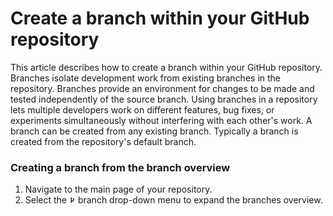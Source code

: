 # Create a branch within your GitHub repository

This article describes how to create a branch within your GitHub repository. Branches isolate development work from existing branches in the repository. Branches provide an environment for changes to be made and tested independently of the source branch. Using branches in a repository lets multiple developers work on different features, bug fixes, or experiments simultaneously without interfering with each other's work. A branch can be created from any existing branch. Typically a branch is created from the repository's default branch.

### Creating a branch from the branch overview
1. Navigate to the main page of your repository.
2. Select the ![Branch symbol icon](branchImage.png?raw=true) branch drop-down menu to expand the branches overview.

